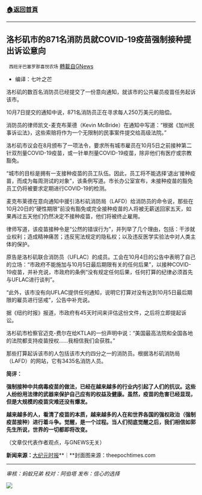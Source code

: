 ###  [:house:返回首頁](https://github.com/ourhimalayas/txt)
---


## 洛杉矶市的871名消防员就COVID-19疫苗强制接种提出诉讼意向
` 西班牙巴塞罗那喜悦农场` [轉載自GNews](https://gnews.org/zh-hans/1585742/)

- 编译：七叶之芒


洛杉矶的数百名消防员已经提交了一份意向通知，就该市的公共雇员疫苗任务起诉该市。

10月7日提交的通知中说，871名消防员正在寻求每人250万美元的赔偿。

消防员的律师凯文-麦克布莱德（Kevin McBride）在通知中写道：“根据《加州民事诉讼法》，这些索赔将作为一个无限制的民事案件提交给高级法院。”

洛杉矶市议会在8月颁布了一项法令，要求所有城市雇员在10月5日之前接种第二针双剂量COVID-19疫苗，或一针单剂量COVID-19疫苗，除非他们有医疗或宗教豁免。

“城市的目标是拥有一支接种疫苗的员工队伍。因此，员工将不能选择’退出’接种疫苗，而成为每周测试的对象”，该条例写道。市长办公室宣布，未接种疫苗的豁免员工仍将被要求定期进行COVID-19的检测。

麦克布莱德在意向通知中援引洛杉矶消防局（LAFD）给消防员的命令说，那些在10月20日的“硬性期限”前没有豁免或完全接种疫苗的人将被无薪送回家五天，如果再过五天他们仍然决定不接种疫苗，他们将被终止雇用。

律师写道，该疫苗接种令是“公然的错误行为”，并列举了几个理由，包括：干涉就业权利；造成精神痛苦；违反宪法规定的隐私权；以及违反医学实验法中对人类主体的保护。

原告是洛杉矶联合消防员（UFLAC）的成员。工会在10月4日的公告中表明了自己的立场：“市政府不能施加与10月5日最后期限有关的任何后果”，以接种COVID-19疫苗，并补充说，市政府的条例“没有规定任何后果，任何打算的纪律必须首先与UFLAC进行谈判”。

“此外，该市没有向UFLAC提供任何通知，说明它打算对没有达到10月5日最后期限的雇员进行惩戒”，公告中补充说。

据《纽约时报》报道，市政府有45天时间来评估这份文件，之后将立即提起诉讼。

洛杉矶市检察官迈克-费尔在给KTLA的一份声明中说：“美国最高法院和全国各地的法院都支持疫苗授权……我相信我们会获胜。”

那些打算起诉该市的人包括该市大约四分之一的消防员。根据洛杉矶消防局（LAFD）的网站，它有3435名消防人员。

**简评：**

**强制接种中共病毒疫苗的做法，已经在越来越多的行业内引起了人们的抗议。这些人纷纷用法律的武器来保护自己应有的权益及健康。虽然，疫苗的危害已经显现，但是大规模的疫苗灾难还没有爆发。**

**越来越多的人，看清了疫苗的本质，越来越多的人在和世界各国的强权政治（强制疫苗接种）进行着斗争。觉醒，是一个过程。当人们彻底觉醒之后，我们相信如郭先生所说，世界的一切都即将改变。**

（文章仅代表作者观点，与GNEWS无关）

**新闻来源：**[大纪元时报](https://www.theepochtimes.com/871-firefighters-file-intent-to-sue-over-la-citys-covid-19-vaccine-mandate_4040939.html?welcomeuser=1)**｜**封面图来源：theepochtimes.com

* * *

*审核：蚂蚁兄弟*
*校对：阿伯塔*
*发布：信心的选择*

![](https://assets.gnews.org/wp-content/uploads/2021/09/GNEWS_CH.-1-1.jpeg)
